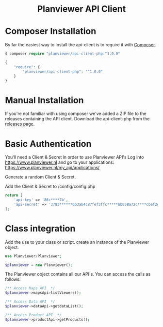 
<h1 align="center"> Planviewer API Client</h1>


# Composer Installation

By far the easiest way to install the  api-client is to require it with [Composer](https://getcomposer.org/doc/00-intro.md).

```php
$ composer require "planviewer/api-client-php:^1.0.0"

{
    "require": {
        "planviewer/api-client-php": "^1.0.0"
    }
}
```

# Manual Installation
If you're not familiar with using composer we've added a ZIP file to the releases containing the API client.
Download the api-client-php from the [releases page](https://github.com/Planviewer/api-client-php/releases/).


# Basic Authentication
You'll need a Client & Secret in order to use Planviewer API's
Log into https://www.planviewer.nl and go to your applications: https://www.planviewer.nl/my_api/applications/

Generate a random Client & Secret.

Add the Client & Secret to /config/config.php

```php
return [
    'api-key' => '86c****7b',
    'api-secret' => '3783******6b3ab4c87fef3ffc*****bb058a72c****cbef2d',
];
```

# Class integration

Add the use to your class or script.
create an instance of the Planviewer object.

```php
use Planviewer/Planviewer;

$planviewer = new Planviewer();
```
The Planviewer object contains all our API's. You can access the calls as follows:
```php
/** Access Maps API  */
$planviewer->mapsApi>listViewers();

/** Access Data API  */
$planviewer->dataApi->getdataList();

/** Access Product API  */
$planviewer->productApi->getProducts();

```





